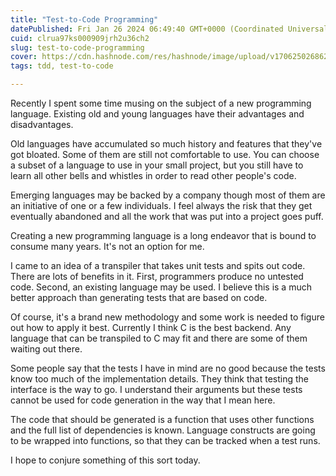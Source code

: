 ```yaml
---
title: "Test-to-Code Programming"
datePublished: Fri Jan 26 2024 06:49:40 GMT+0000 (Coordinated Universal Time)
cuid: clrua97ks000909jrh2u36ch2
slug: test-to-code-programming
cover: https://cdn.hashnode.com/res/hashnode/image/upload/v1706250268620/4511a694-310b-463c-bc8f-ccdd108a29ba.jpeg
tags: tdd, test-to-code

---
```


Recently I spent some time musing on the subject of a new programming language. Existing old and young languages have their advantages and disadvantages.

Old languages have accumulated so much history and features that they've got bloated. Some of them are still not comfortable to use. You can choose a subset of a language to use in your small project, but you still have to learn all other bells and whistles in order to read other people's code.

Emerging languages may be backed by a company though most of them are an initiative of one or a few individuals. I feel always the risk that they get eventually abandoned and all the work that was put into a project goes puff.

Creating a new programming language is a long endeavor that is bound to consume many years. It's not an option for me.

I came to an idea of a transpiler that takes unit tests and spits out code. There are lots of benefits in it. First, programmers produce no untested code. Second, an existing language may be used. I believe this is a much better approach than generating tests that are based on code.

Of course, it's a brand new methodology and some work is needed to figure out how to apply it best. Currently I think C is the best backend. Any language that can be transpiled to C may fit and there are some of them waiting out there.

Some people say that the tests I have in mind are no good because the tests know too much of the implementation details. They think that testing the interface is the way to go. I understand their arguments but these tests cannot be used for code generation in the way that I mean here.

The code that should be generated is a function that uses other functions and the full list of dependencies is known. Language constructs are going to be wrapped into functions, so that they can be tracked when a test runs.

I hope to conjure something of this sort today.
